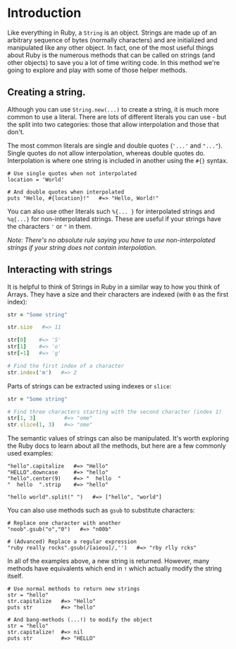 # Introduction

Like everything in Ruby, a `String` is an object.
Strings are made up of an arbitrary sequence of bytes (normally characters) and are initialized and manipulated like any other object.
In fact, one of the most useful things about Ruby is the numerous methods that can be called on strings (and other objects) to save you a lot of time writing code. 
In this method we're going to explore and play with some of those helper methods.

## Creating a string.

Although you can use `String.new(...)` to create a string, it is much more common to use a literal.
There are lots of different literals you can use - but the split into two categories: those that allow interpolation and those that don't.

The most common literals are single and double quotes (`'...'` and `"..."`). 
Single quotes do not allow interpolation, whereas double quotes do. 
Interpolation is where one string is included in another using the `#{}` syntax.

```
# Use single quotes when not interpolated
location = 'World'

# And double quotes when interpolated
puts "Hello, #{location}!"   #=> "Hello, World!"
```

You can also use other literals such `%{... }` for interpolated strings and `%q{...}` for non-interpolated strings.
These are useful if your strings have the characters `'` or `"` in them.

_Note: There's no absolute rule saying you have to use non-interpolated strings if your string does not contain interpolation._

## Interacting with strings

It is helpful to think of Strings in Ruby in a similar way to how you think of Arrays.
They have a size and their characters are indexed (with `0` as the first index):

```ruby
str = "Some string"

str.size   #=> 11

str[0]    #=> 'S'
str[1]    #=> 'o'
str[-1]   #=> 'g'

# Find the first index of a character
str.index('m')   #=> 2
```

Parts of strings can be extracted using indexes or `slice`:
```ruby
str = "Some string"

# Find three characters starting with the second character (index 1)
str[1, 3]         #=> "ome"
str.slice(1, 3)   #=> "ome"
```

The semantic values of strings can also be manipulated.
It's worth exploring the Ruby docs to learn about all the methods, but here are a few commonly used examples:
```
"hello".capitalize   #=> "Hello"
"HELLO".downcase     #=> "hello"
"hello".center(9)    #=> "  hello  "
"  hello  ".strip    #=> "hello"

"hello world".split(" ")   #=> ["hello", "world"]
```

You can also use methods such as `gsub` to substitute characters:
```
# Replace one character with another
"noob".gsub("o","0")   #=> "n00b"

# (Advanced) Replace a regular expression
"ruby really rocks".gsub(/[aieou]/,'')   #=> "rby rlly rcks"
```

In all of the examples above, a new string is returned.
However, many methods have equivalents which end in `!` which actually modify the string itself.

```
# Use normal methods to return new strings
str = "hello"
str.capitalize   #=> "Hello"
puts str         #=> "hello"

# And bang-methods (...!) to modify the object
str = "hello"
str.capitalize!  #=> nil
puts str         #=> "HELLO"
```
